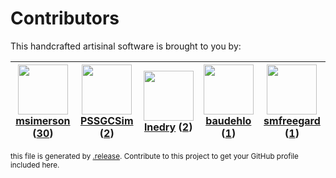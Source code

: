 # Contributors

This handcrafted artisinal software is brought to you by:

| <img height="80" src="https://avatars.githubusercontent.com/u/261635?v=4"><br><a href="https://github.com/msimerson">msimerson</a> (<a href="https://github.com/haraka/haraka-results/commits?author=msimerson">30</a>)| <img height="80" src="https://avatars.githubusercontent.com/u/42121756?v=4"><br><a href="https://github.com/PSSGCSim">PSSGCSim</a> (<a href="https://github.com/haraka/haraka-results/commits?author=PSSGCSim">2</a>)| <img height="80" src="https://avatars.githubusercontent.com/u/203240?v=4"><br><a href="https://github.com/lnedry">lnedry</a> (<a href="https://github.com/haraka/haraka-results/commits?author=lnedry">2</a>)| <img height="80" src="https://avatars.githubusercontent.com/u/662371?v=4"><br><a href="https://github.com/baudehlo">baudehlo</a> (<a href="https://github.com/haraka/haraka-results/commits?author=baudehlo">1</a>)| <img height="80" src="https://avatars.githubusercontent.com/u/550490?v=4"><br><a href="https://github.com/smfreegard">smfreegard</a> (<a href="https://github.com/haraka/haraka-results/commits?author=smfreegard">1</a>)|
| :---: | :---: | :---: | :---: | :---: |

<sub>this file is generated by [.release](https://github.com/msimerson/.release).
Contribute to this project to get your GitHub profile included here.</sub>
